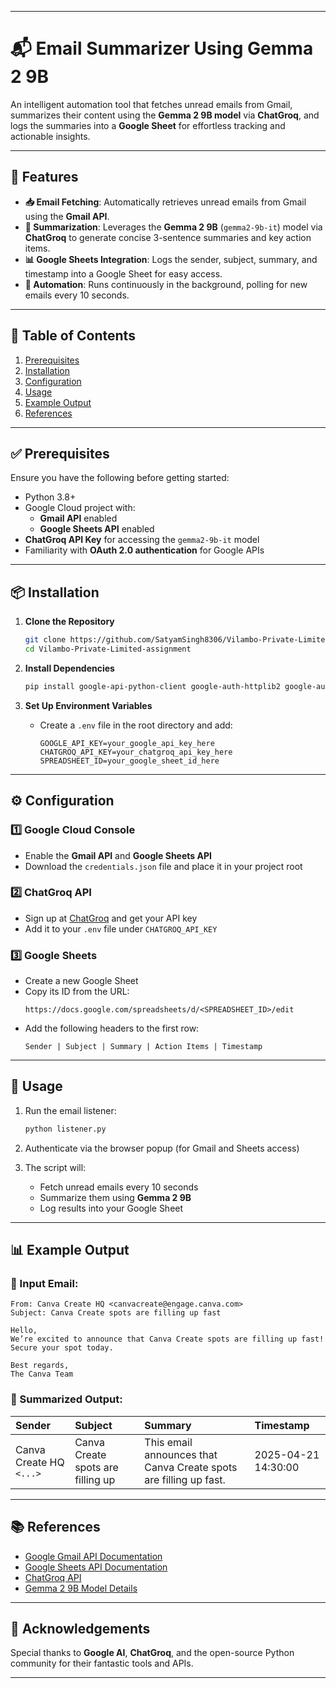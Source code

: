 
---

# 📬 Email Summarizer Using Gemma 2 9B

An intelligent automation tool that fetches unread emails from Gmail, summarizes their content using the **Gemma 2 9B model** via **ChatGroq**, and logs the summaries into a **Google Sheet** for effortless tracking and actionable insights.

---

## 📌 Features

- **📥 Email Fetching**: Automatically retrieves unread emails from Gmail using the **Gmail API**.
- **📝 Summarization**: Leverages the **Gemma 2 9B** (`gemma2-9b-it`) model via **ChatGroq** to generate concise 3-sentence summaries and key action items.
- **📊 Google Sheets Integration**: Logs the sender, subject, summary, and timestamp into a Google Sheet for easy access.
- **🔄 Automation**: Runs continuously in the background, polling for new emails every 10 seconds.

---

## 📑 Table of Contents

1. [Prerequisites](#prerequisites)
2. [Installation](#installation)
3. [Configuration](#configuration)
4. [Usage](#usage)
5. [Example Output](#example-output)
6. [References](#references)

---

## ✅ Prerequisites

Ensure you have the following before getting started:

- Python 3.8+
- Google Cloud project with:
  - **Gmail API** enabled
  - **Google Sheets API** enabled
- **ChatGroq API Key** for accessing the `gemma2-9b-it` model
- Familiarity with **OAuth 2.0 authentication** for Google APIs

---

## 📦 Installation

1. **Clone the Repository**
   ```bash
   git clone https://github.com/SatyamSingh8306/Vilambo-Private-Limited-assignment.git
   cd Vilambo-Private-Limited-assignment
   ```

2. **Install Dependencies**
   ```bash
   pip install google-api-python-client google-auth-httplib2 google-auth-oauthlib openpyxl langchain-google-genai
   ```

3. **Set Up Environment Variables**
   - Create a `.env` file in the root directory and add:
     ```env
     GOOGLE_API_KEY=your_google_api_key_here
     CHATGROQ_API_KEY=your_chatgroq_api_key_here
     SPREADSHEET_ID=your_google_sheet_id_here
     ```

---

## ⚙️ Configuration

### 1️⃣ Google Cloud Console
- Enable the **Gmail API** and **Google Sheets API**
- Download the `credentials.json` file and place it in your project root

### 2️⃣ ChatGroq API
- Sign up at [ChatGroq](https://www.chatgroq.com) and get your API key
- Add it to your `.env` file under `CHATGROQ_API_KEY`

### 3️⃣ Google Sheets
- Create a new Google Sheet
- Copy its ID from the URL:
  ```
  https://docs.google.com/spreadsheets/d/<SPREADSHEET_ID>/edit
  ```
- Add the following headers to the first row:
  ```
  Sender | Subject | Summary | Action Items | Timestamp
  ```

---

## 🚀 Usage

1. Run the email listener:
   ```bash
   python listener.py
   ```

2. Authenticate via the browser popup (for Gmail and Sheets access)

3. The script will:
   - Fetch unread emails every 10 seconds
   - Summarize them using **Gemma 2 9B**
   - Log results into your Google Sheet

---

## 📊 Example Output

### 📩 Input Email:
```
From: Canva Create HQ <canvacreate@engage.canva.com>
Subject: Canva Create spots are filling up fast

Hello,
We’re excited to announce that Canva Create spots are filling up fast! Secure your spot today.

Best regards,
The Canva Team
```

### 📑 Summarized Output:

| Sender                      | Subject                          | Summary                                                   | Timestamp           |
|:----------------------------|:----------------------------------|:----------------------------------------------------------|:-------------------|
| Canva Create HQ `<...>`     | Canva Create spots are filling up | This email announces that Canva Create spots are filling up fast. | 2025-04-21 14:30:00 |

---

## 📚 References

- [Google Gmail API Documentation](https://developers.google.com/gmail/api)
- [Google Sheets API Documentation](https://developers.google.com/sheets/api)
- [ChatGroq API](https://www.chatgroq.com)
- [Gemma 2 9B Model Details](https://ai.google.dev/gemma)

---


## 🙌 Acknowledgements

Special thanks to **Google AI**, **ChatGroq**, and the open-source Python community for their fantastic tools and APIs.

---
